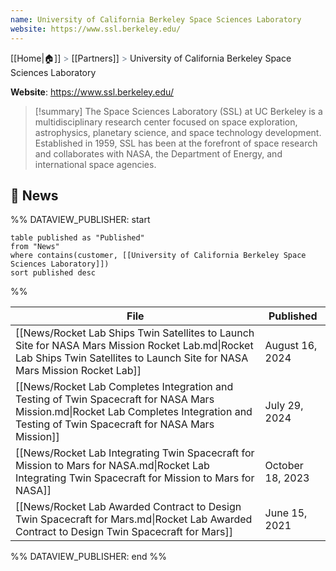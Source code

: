 ```yaml
---
name: University of California Berkeley Space Sciences Laboratory
website: https://www.ssl.berkeley.edu/
---
```

[[Home|🏠]] <span style="color: LightSlateGray">></span> [[Partners]] <span style="color: LightSlateGray">></span> University of California Berkeley Space Sciences Laboratory

**Website**: https://www.ssl.berkeley.edu/

>[!summary]
>The Space Sciences Laboratory (SSL) at UC Berkeley is a multidisciplinary research center focused on space exploration, astrophysics, planetary science, and space technology development. Established in 1959, SSL has been at the forefront of space research and collaborates with NASA, the Department of Energy, and international space agencies.

## 📰 News

%% DATAVIEW_PUBLISHER: start
```
table published as "Published"
from "News"
where contains(customer, [[University of California Berkeley Space Sciences Laboratory]])
sort published desc

```
%%

| File                                                                                                                                                                                     | Published        |
| ---------------------------------------------------------------------------------------------------------------------------------------------------------------------------------------- | ---------------- |
| [[News/Rocket Lab Ships Twin Satellites to Launch Site for NASA Mars Mission  Rocket Lab.md\|Rocket Lab Ships Twin Satellites to Launch Site for NASA Mars Mission  Rocket Lab]]         | August 16, 2024  |
| [[News/Rocket Lab Completes Integration and Testing of Twin Spacecraft for NASA Mars Mission.md\|Rocket Lab Completes Integration and Testing of Twin Spacecraft for NASA Mars Mission]] | July 29, 2024    |
| [[News/Rocket Lab Integrating Twin Spacecraft for Mission to Mars for NASA.md\|Rocket Lab Integrating Twin Spacecraft for Mission to Mars for NASA]]                                     | October 18, 2023 |
| [[News/Rocket Lab Awarded Contract to Design Twin Spacecraft for Mars.md\|Rocket Lab Awarded Contract to Design Twin Spacecraft for Mars]]                                               | June 15, 2021    |

%% DATAVIEW_PUBLISHER: end %%
